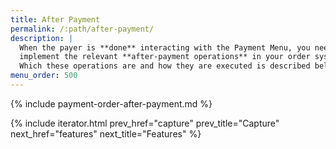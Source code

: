 ```yaml
---
title: After Payment
permalink: /:path/after-payment/
description: |
  When the payer is **done** interacting with the Payment Menu, you need to
  implement the relevant **after-payment operations** in your order system.
  Which these operations are and how they are executed is described below."
menu_order: 500
---
```


{% include payment-order-after-payment.md %}

{% include iterator.html prev_href="capture"
                         prev_title="Capture"
                         next_href="features"
                         next_title="Features" %}
